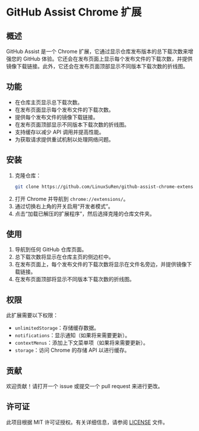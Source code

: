 # GitHub Assist Chrome 扩展

## 概述

GitHub Assist 是一个 Chrome 扩展，它通过显示仓库发布版本的总下载次数来增强您的 GitHub 体验。它还会在发布页面上显示每个发布文件的下载次数，并提供镜像下载链接。此外，它还会在发布页面顶部显示不同版本下载次数的折线图。

## 功能

- 在仓库主页显示总下载次数。
- 在发布页面显示每个发布文件的下载次数。
- 提供每个发布文件的镜像下载链接。
- 在发布页面顶部显示不同版本下载次数的折线图。
- 支持缓存以减少 API 调用并提高性能。
- 为获取请求提供重试机制以处理网络问题。

## 安装

1. 克隆仓库：
    ```sh
    git clone https://github.com/LinuxSuRen/github-assist-chrome-extension.git
    ```
2. 打开 Chrome 并导航到 `chrome://extensions/`。
3. 通过切换右上角的开关启用“开发者模式”。
4. 点击“加载已解压的扩展程序”，然后选择克隆的仓库文件夹。

## 使用

1. 导航到任何 GitHub 仓库页面。
2. 总下载次数将显示在仓库主页的侧边栏中。
3. 在发布页面上，每个发布文件的下载次数将显示在文件名旁边，并提供镜像下载链接。
4. 在发布页面顶部将显示不同版本下载次数的折线图。

## 权限

此扩展需要以下权限：
- `unlimitedStorage`：存储缓存数据。
- `notifications`：显示通知（如果将来需要更新）。
- `contextMenus`：添加上下文菜单项（如果将来需要更新）。
- `storage`：访问 Chrome 的存储 API 以进行缓存。

## 贡献

欢迎贡献！请打开一个 issue 或提交一个 pull request 来进行更改。

## 许可证

此项目根据 MIT 许可证授权。有关详细信息，请参阅 [LICENSE](LICENSE) 文件。

